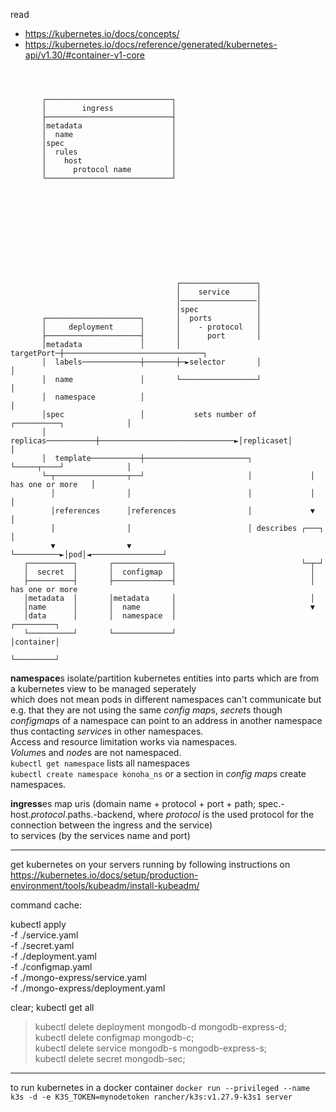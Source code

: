 read

+ https://kubernetes.io/docs/concepts/
+ https://kubernetes.io/docs/reference/generated/kubernetes-api/v1.30/#container-v1-core

```asciiart



       ┌────────────────────────────┐
       │        ingress             │
       ├────────────────────────────┤
       │metadata                    │
       │  name                      │
       │spec                        │
       │  rules                     │
       │    host                    │
       │      protocol name         │
       └────────────────────────────┘











                                     ┌─────────────────┐
                                     │    service      │
                                     │─────────────────│
                                     │spec             │
       ┌─────────────────────┐       │  ports          │
       │     deployment      │       │    - protocol   │
       ├─────────────────────┤       │      port       │
       │metadata             │       │      targetPort─┼───────────────────────────────┐
       │  labels─────────────┼───────┼─►selector       │                               │
       │  name               │       └─────────────────┘                               │
       │  namespace          │                                                         │
       │spec                 │           sets number of      ┌──────────┐              │
       │  replicas───────────┼──────────────────────────────►│replicaset│              │
       │  template───────────┼───────────────────────┐       └─────┬────┘              │
       └─┬────────────────┬──┘                       │             │ has one or more   │
         │                │                          │             │                   │
         │references      │references                │             ▼                   │
         │                │                          │ describes ┌───┐                 │
         ▼                ▼                          └──────────►│pod│◄────────────────┘
   ┌──────────┐       ┌─────────────┐                            └─┬─┘
   │  secret  │       │  configmap  │                              │
   ├──────────┤       ├─────────────┤                              │ has one or more
   │metadata  │       │metadata     │                              │
   │name      │       │  name       │                              ▼
   │data      │       │  namespace  │                          ┌─────────┐
   └──────────┘       └─────────────┘                          │container│
                                                               └─────────┘

```

**namespace**s isolate/partition kubernetes entities into parts which are from a kubernetes view to be managed seperately  
which does not mean pods in different namespaces can't communicate but  
e.g. that they are not using the same *config map*s, *secret*s though  
*configmap*s of a namespace can point to an address in another namespace thus contacting *service*s in other namespaces.  
Access and resource limitation works via namespaces.  
*Volume*s and *node*s are not namespaced.  
`kubectl get namespace` lists all namespaces  
`kubectl create namespace konoha_ns` or a section in *config map*s create namespaces. 


**ingress**es map uris (domain name + protocol + port + path; spec.-host.*protocol*.paths.-backend, where *protocol* is the used protocol for the connection between the ingress and the service)  
to services (by the services name and port)


---

get kubernetes on your servers running by following instructions on https://kubernetes.io/docs/setup/production-environment/tools/kubeadm/install-kubeadm/


command cache:

kubectl apply \
   -f ./service.yaml \
   -f ./secret.yaml \
   -f ./deployment.yaml \
   -f ./configmap.yaml \
   -f ./mongo-express/service.yaml \
   -f ./mongo-express/deployment.yaml

clear; kubectl get all

>kubectl delete deployment mongodb-d mongodb-express-d; \
>kubectl delete configmap mongodb-c; \
>kubectl delete service mongodb-s mongodb-express-s; \
>kubectl delete secret mongodb-sec;

---

to run kubernetes in a docker container
`docker run --privileged --name k3s -d -e K3S_TOKEN=mynodetoken rancher/k3s:v1.27.9-k3s1 server`
